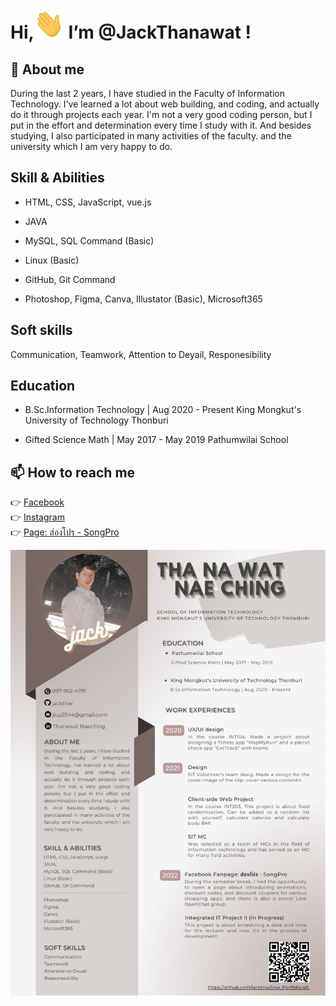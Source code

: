 # Hi,<img src="Hi.gif" height="48" width="48" >  I’m @JackThanawat !
## 👀 About me
During the last 2 years, I have studied in the Faculty of Information Technology. I've learned a lot about web building, and coding, and actually do it through projects each year. I'm not a very good coding person, but I put in the effort and determination every time I study with it. And besides studying, I also participated in many activities of the faculty. and the university which I am very happy to do.

## Skill & Abilities
- HTML, CSS, JavaScript, vue.js
- JAVA
- MySQL, SQL Command (Basic)
- Linux (Basic)
- GitHub, Git Command

- Photoshop, Figma, Canva, Illustator (Basic), Microsoft365

## Soft skills
Communication, Teamwork, Attention to Deyail, Responesibility

## Education
- B.Sc.Information Technology | Aug 2020 - Present
King Mongkut's University of Technology Thonburi


- Gifted Science Math | May 2017 - May 2019
Pathumwilai School

## 📫 How to reach me 
👉 [Facebook](https://www.facebook.com/tnw.jack/)<br>
👉 [Instagram](https://www.instagram.com/jack.tnw/)<br>
👉 [Page: ส่องโปร - SongPro](https://www.facebook.com/songpro.online) <br>

<img src="Resume-JackThanawat.png">

